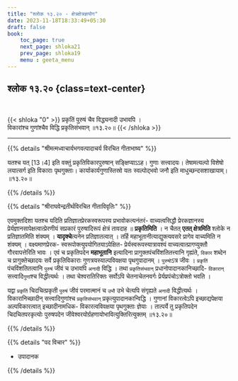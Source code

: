 ```yaml
---
title: "श्लोक १३.२० - क्षेत्रक्षेत्रज्ञयोग"
date: 2023-11-18T18:33:49+05:30
draft: false
book:
    toc_page: true
    next_page: shloka21
    prev_page: shloka19
    menu : geeta_menu
---
```




## श्लोक १३.२० {class=text-center}

<br/>

{{< shloka  "0"  >}}
प्रकृतिं पुरुषं चैव विद्ध्यनादी उभावपि ।  
विकारांश्च गुणांश्चैव विद्धि प्रकृतिसंभवान् ॥१३.२०॥
{{< /shloka >}}

---


{{% details "श्रीमत्मध्वाचार्यभगवत्पादाचर्य विरचित  गीताभाष्य" %}}

यतश्च यत् [13।4] इति वक्तुं प्रकृतिविकारपुरुषान् 
सङ्क्षिप्याऽऽह। गुणाः सत्त्वादयः। तेषामत्यल्पो विशेषो 
लयात्सर्ग इति विकाराः पृथगुक्ताः। 
कार्याकार्यगुणास्तिस्रो यतः स्वल्पोद्भवो जनौ इति 
माधुच्छन्दसशाखायाम्। ॥१३.२०॥

{{% /details %}}



{{% details "श्रीराघवेन्द्रतीर्थविरचित गीताविवृतिः" %}}

एवमुक्तदिशा यतश्च यदिति प्रतिज्ञातप्रेरकस्वरूपस्य 
प्रभावोकत्यनंतरं- वाच्यत्वसिद्धौ प्रेरकज्ञानस्य 
प्रेर्यज्ञानसापेक्षत्वात्प्रेरणीयं सप्रकारं
पुरुषादिरूपं क्षेत्रं तावदाह ॥ **प्रकृतिमिति** । 
न चैतत्‌ **एतत्‌ क्षेत्रमिति** श्लोके न प्रतिज्ञातमिति 
शंक्यम्‌ । **यादृक्चे**त्यनेन प्रतिज्ञातत्वात्‌ । 
तर्हि महाभूतानीत्याद्युक्त्यवसरे प्रागेव वाच्यमिति न 
शंक्यम्‌ ।  वक्ष्यमाणप्रेरक- 
स्वरूपोक्त्युपयोगितयाऽपेक्षित- 
प्रेर्यस्वरूपस्यात्रावश्यं वाच्यत्वात्प्रागप्युक्तौ 
गौरवापत्तेरिति भावः । एवं च 
प्रकृतिपदेन **महाभूतानि** इत्यादिना 
प्रागुक्तपंचविंशतितत्त्वानि गृह्यंते, `विकार` शब्देन च
प्रागुक्तेच्छादयः सर्वे प्रकृतिविकाराः 
गुणत्रयस्याल्पविवक्षया पृथगुपादानम्‌ ।
`पुरुषो`ऽत्र जीवः । `प्रकृतिं` पंचविंशतितत्वानि `पुरुषं` 
जीवं च उभावपि `अनादी` विद्धि । 
तथा `प्रकृतिसंभवान्` प्रधानोपादानकानिच्छादि- 
`विकारान्` सत्त्वादि`गुणां`श्च 
विद्धीत्यर्थः । तथा चेश्वरातिरिक्तः सर्वोऽपि 
चेतनाचेतनवर्गः प्रेर्यप्रपंचोऽत्रोक्तो 
भवति ।   

यद्वा `प्रकृतिं` चिदचित्प्रकृती `पुरुषं` जीवं परमात्मानं 
च `उभौ` उभे चेत्यपि संगृह्यते `अनादी` विद्धीत्यर्थः । 
विकारानिच्छादीन् सत्त्वादिगुणांश्च `प्रकृतिसंभवान्‌` 
प्रकृत्युपादानकान्विद्धि । गुणानां 
विकारत्वेऽपि इच्छाद्यपेक्षया 
अल्पविकारत्वात् इच्छादीनामधिक- विकारत्वविवक्षया 
पृथगुक्ताः ज्ञेयाः । तात्पर्ये तु प्रकृतिपदेन 
चिदचितपरकृत्योः पुरुषपदेन 
जीवेश्वरयोर्ग्रहणायोभावित्युक्तिरित्युक्तम्‌ ॥१३.२०॥

{{% /details %}}



{{% details "पद विचार" %}}

- उपादानक

{{% /details %}}

